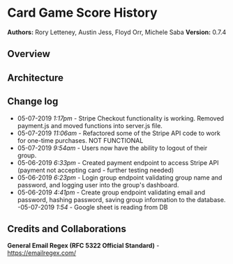 # Card Game Score History

**Authors:** Rory Letteney, Austin Jess, Floyd Orr, Michele Saba
**Version:** 0.7.4

## Overview

## Architecture

## Change log

- 05-07-2019 *1:17pm* - Stripe Checkout functionality is working. Removed payment.js and moved functions into server.js file.
- 05-07-2019 *11:06am* - Refactored some of the Stripe API code to work for one-time purchases. NOT FUNCTIONAL
- 05-07-2019 *9:54am* - Users now have the ability to logout of their group.
- 05-06-2019 *6:33pm* - Created payment endpoint to access Stripe API (payment not accepting card - further testing needed)
- 05-06-2019 *6:23pm* - Login group endpoint validating group name and password, and logging user into the group's dashboard.
- 05-06-2019 *4:41pm* - Create group endpoint validating email and password, hashing password, saving group information to the database.
-05-07-2019 *1:54* - Google sheet is reading from DB

## Credits and Collaborations

**General Email Regex (RFC 5322 Official Standard)** - https://emailregex.com/
